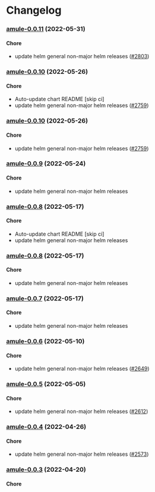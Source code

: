 # Changelog<br>


<a name="amule-0.0.11"></a>
### [amule-0.0.11](https://github.com/truecharts/apps/compare/amule-0.0.10...amule-0.0.11) (2022-05-31)

#### Chore

* update helm general non-major helm releases ([#2803](https://github.com/truecharts/apps/issues/2803))



<a name="amule-0.0.10"></a>
### [amule-0.0.10](https://github.com/truecharts/apps/compare/amule-0.0.9...amule-0.0.10) (2022-05-26)

#### Chore

* Auto-update chart README [skip ci]
* update helm general non-major helm releases ([#2759](https://github.com/truecharts/apps/issues/2759))



<a name="amule-0.0.10"></a>
### [amule-0.0.10](https://github.com/truecharts/apps/compare/amule-0.0.9...amule-0.0.10) (2022-05-26)

#### Chore

* update helm general non-major helm releases ([#2759](https://github.com/truecharts/apps/issues/2759))



<a name="amule-0.0.9"></a>
### [amule-0.0.9](https://github.com/truecharts/apps/compare/amule-0.0.8...amule-0.0.9) (2022-05-24)

#### Chore

* update helm general non-major helm releases



<a name="amule-0.0.8"></a>
### [amule-0.0.8](https://github.com/truecharts/apps/compare/amule-0.0.7...amule-0.0.8) (2022-05-17)

#### Chore

* Auto-update chart README [skip ci]
* update helm general non-major helm releases



<a name="amule-0.0.8"></a>
### [amule-0.0.8](https://github.com/truecharts/apps/compare/amule-0.0.7...amule-0.0.8) (2022-05-17)

#### Chore

* update helm general non-major helm releases



<a name="amule-0.0.7"></a>
### [amule-0.0.7](https://github.com/truecharts/apps/compare/amule-0.0.6...amule-0.0.7) (2022-05-17)

#### Chore

* update helm general non-major helm releases



<a name="amule-0.0.6"></a>
### [amule-0.0.6](https://github.com/truecharts/apps/compare/amule-0.0.5...amule-0.0.6) (2022-05-10)

#### Chore

* update helm general non-major helm releases ([#2649](https://github.com/truecharts/apps/issues/2649))



<a name="amule-0.0.5"></a>
### [amule-0.0.5](https://github.com/truecharts/apps/compare/amule-0.0.4...amule-0.0.5) (2022-05-05)

#### Chore

* update helm general non-major helm releases ([#2612](https://github.com/truecharts/apps/issues/2612))



<a name="amule-0.0.4"></a>
### [amule-0.0.4](https://github.com/truecharts/apps/compare/amule-0.0.3...amule-0.0.4) (2022-04-26)

#### Chore

* update helm general non-major helm releases ([#2573](https://github.com/truecharts/apps/issues/2573))



<a name="amule-0.0.3"></a>
### [amule-0.0.3](https://github.com/truecharts/apps/compare/amule-0.0.2...amule-0.0.3) (2022-04-20)

#### Chore
